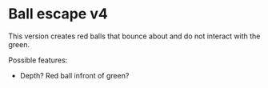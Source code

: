 # Ball escape v4
This version creates red balls that bounce about and do not interact with the green.

Possible features:
- Depth? Red ball infront of green?
